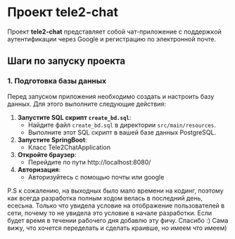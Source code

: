 # Проект tele2-chat

Проект **tele2-chat** представляет собой чат-приложение с поддержкой аутентификации через Google и регистрацию по электронной почте.

## Шаги по запуску проекта

### 1. Подготовка базы данных

Перед запуском приложения необходимо создать и настроить базу данных. Для этого выполните следующие действия:

1. **Запустите SQL скрипт `create_bd.sql`**:
    - Найдите файл `create_bd.sql` в директории `src/main/resources`.
    - Выполните этот SQL скрипт в вашей базе данных PostgreSQL.
2. **Запустите SpringBoot**:
   - Класс Tele2ChatApplication
3. **Откройте браузер**:
   - Перейдите по пути http://localhost:8080/
4. **Авторизация**:
   - Авторизуйтесь с помощью почты или google

P.S к сожалению, на выходных было мало времени на кодинг, поэтому как всегда разработка полным ходом велась в последний день, есесьна. Только что увидела условие на отображение пользователей в сети, почему то не увидела это условие в начале разработки. Если будет время в течении рабочего дня добавлю эту фичу. Спасибо :) Сама вижу, что хочется переделать и сделать краивше, но имеем что имеем)
    

